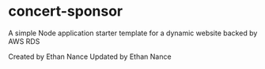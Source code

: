 # concert-sponsor
A simple Node application starter template for a dynamic website backed by AWS RDS

Created by Ethan Nance
Updated by Ethan Nance
